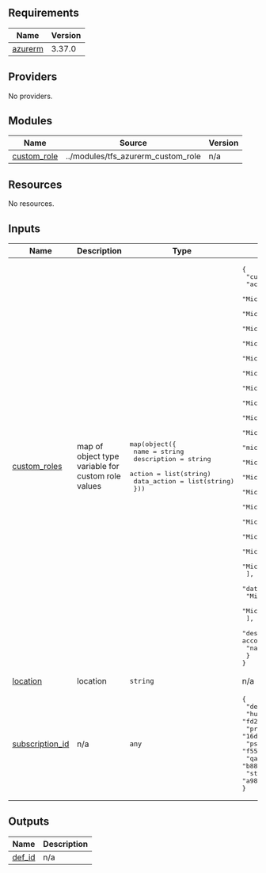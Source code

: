 <!-- BEGIN_TF_DOCS -->
## Requirements

| Name | Version |
|------|---------|
| <a name="requirement_azurerm"></a> [azurerm](#requirement\_azurerm) | 3.37.0 |

## Providers

No providers.

## Modules

| Name | Source | Version |
|------|--------|---------|
| <a name="module_custom_role"></a> [custom\_role](#module\_custom\_role) | ../modules/tfs_azurerm_custom_role | n/a |

## Resources

No resources.

## Inputs

| Name | Description | Type | Default | Required |
|------|-------------|------|---------|:--------:|
| <a name="input_custom_roles"></a> [custom\_roles](#input\_custom\_roles) | map of object type variable for custom role values | <pre>map(object({<br>    name        = string<br>    description = string<br>    action      = list(string)<br>    data_action = list(string)<br>  }))</pre> | <pre>{<br>  "custom_policy": {<br>    "action": [<br>      "Microsoft.Compute/virtualMachines/restart/action",<br>      "Microsoft.Compute/virtualMachines/write",<br>      "Microsoft.Compute/virtualMachines/start/action",<br>      "Microsoft.Compute/virtualMachines/poweroff/action",<br>      "Microsoft.Compute/virtualMachines/read",<br>      "Microsoft.Authorization/roleAssignments/read",<br>      "Microsoft.Authorization/roleAssignments/write",<br>      "Microsoft.Support/supportTickets/read",<br>      "Microsoft.Support/supportTickets/write",<br>      "Microsoft.Compute/virtualMachines/read",<br>      "microsoft.network/virtualnetworkgateways/connections/read",<br>      "Microsoft.Authorization/policyDefinitions/read",<br>      "Microsoft.Resources/subscriptions/resourceGroups/read",<br>      "Microsoft.Resources/subscriptions/resourceGroups/list",<br>      "Microsoft.Resources/subscriptions/read",<br>      "Microsoft.Resources/subscriptions/resourceGroups/read",<br>      "Microsoft.Consumption/usageDetails/read",<br>      "Microsoft.Resources/subscriptions/providers/read",<br>      "Microsoft.Resources/subscriptions/providers/read"<br>    ],<br>    "data_action": [<br>      "Microsoft.Compute/virtualMachines/login",<br>      "Microsoft.Compute/virtualMachines/loginAsAdmin/action"<br>    ],<br>    "description": "Allows users to manage compute instances and service accounts",<br>    "name": "my-policy"<br>  }<br>}</pre> | no |
| <a name="input_location"></a> [location](#input\_location) | location | `string` | n/a | yes |
| <a name="input_subscription_id"></a> [subscription\_id](#input\_subscription\_id) | n/a | `any` | <pre>{<br>  "dev": "f63b58a1-f8a2-4d25-8dac-4d38aa90a810",<br>  "hub": "fd2d6291-f998-4e73-95d6-12dc7a0a20c8",<br>  "prod": "16d401c3-90cd-466a-a075-27c333d16bce",<br>  "psr": "f55584c8-fc18-47da-bf63-75f4d3951ae3",<br>  "qa": "b88a3954-17c7-4576-8d74-586ea43d7d2d",<br>  "stg": "a98702d2-48f7-4aba-9fe6-b568d7487210"<br>}</pre> | no |

## Outputs

| Name | Description |
|------|-------------|
| <a name="output_def_id"></a> [def\_id](#output\_def\_id) | n/a |
<!-- END_TF_DOCS -->